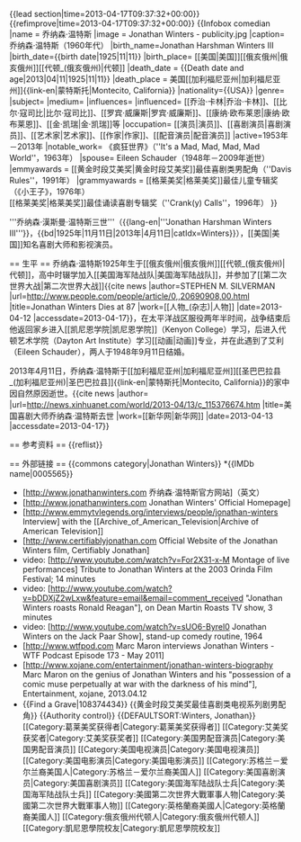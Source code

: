 {{lead section|time=2013-04-17T09:37:32+00:00}}
{{refimprove|time=2013-04-17T09:37:32+00:00}}
{{Infobox comedian
|name          = 乔纳森·温特斯
|image = Jonathan Winters - publicity.jpg 
|caption= 乔纳森·温特斯（1960年代）
|birth_name=Jonathan Harshman Winters III
|birth_date={{birth date|1925|11|11}}
|birth_place= [[美国|美国]][[俄亥俄州|俄亥俄州]][[代顿_(俄亥俄州)|代顿]]
|death_date    = {{Death date and age|2013|04|11|1925|11|11}}
|death_place   = 美国[[加利福尼亚州|加利福尼亚州]]{{link-en|蒙特斯托|Montecito, California}}
|nationality={{USA}}
|genre=
|subject=
|medium=
|influences=
|influenced= [[乔治·卡林|乔治·卡林]]、[[比尔·寇司比|比尔·寇司比]]、[[罗宾·威廉斯|罗宾·威廉斯]]、[[康纳·欧布莱恩|康纳·欧布莱恩]]、[[金·凯瑞|金·凯瑞]]等
|occupation= [[演员|演员]]、[[喜剧演员|喜剧演员]]、[[艺术家|艺术家]]、[[作家|作家]]、[[配音演员|配音演员]]
|active=1953年－2013年
|notable_work= 《疯狂世界》（''It's a Mad, Mad, Mad, Mad World''，1963年）
|spouse= Eileen Schauder（1948年－2009年逝世）
|emmyawards = [[黄金时段艾美奖|黄金时段艾美奖]]最佳喜剧类男配角（''Davis Rules''，1991年）
|grammyawards = [[格莱美奖|格莱美奖]]最佳儿童专辑奖（《小王子》，1976年）<br>[[格莱美奖|格莱美奖]]最佳诵读喜剧专辑奖（''Crank(y) Calls''，1996年）
}}

'''乔纳森·漢斯曼·温特斯三世'''（{{lang-en|'''Jonathan Harshman Winters III'''}}，{{bd|1925年|11月11日|2013年|4月11日|catIdx=Winters}}），[[美国|美国]]知名喜剧大师和影视演员。

== 生平 ==
乔纳森·温特斯1925年生于[[俄亥俄州|俄亥俄州]][[代顿_(俄亥俄州)|代顿]]，高中时辍学加入[[美国海军陆战队|美国海军陆战队]]，并参加了[[第二次世界大战|第二次世界大战]]<ref>{{cite news |author=STEPHEN M. SILVERMAN |url=http://www.people.com/people/article/0,,20690908,00.html |title=Jonathan Winters Dies at 87 |work=[[人物_(杂志)|人物]] |date=2013-04-12 |accessdate=2013-04-17}}</ref>，在太平洋战区服役两年半时间，战争结束后他返回家乡进入[[凯尼恩学院|凯尼恩学院]]（Kenyon College）学习，后进入代顿艺术学院（Dayton Art Institute）学习[[动画|动画]]专业，并在此遇到了艾利（Eileen Schauder），两人于1948年9月11日结婚。

2013年4月11日，乔纳森·温特斯于[[加利福尼亚州|加利福尼亚州]][[圣巴巴拉县_(加利福尼亚州)|圣巴巴拉县]]{{link-en|蒙特斯托|Montecito, California}}的家中因自然原因逝世。<ref>{{cite news |author= |url=http://news.xinhuanet.com/world/2013-04/13/c_115376674.htm |title=美国喜剧大师乔纳森·温特斯去世 |work=[[新华网|新华网]] |date=2013-04-13 |accessdate=2013-04-17}}</ref>

== 参考资料 ==
{{reflist}}

== 外部链接 ==
{{commons category|Jonathan Winters}}
*{{IMDb name|0005565}}
* [http://www.jonathanwinters.com 乔纳森·温特斯官方网站]（英文）
* [http://www.jonathanwinters.com Jonathan Winters' Official Homepage]
* [http://www.emmytvlegends.org/interviews/people/jonathan-winters Interview] with the [[Archive_of_American_Television|Archive of American Television]]
* [http://www.certifiablyjonathan.com Official Website of the Jonathan Winters film, Certifiably Jonathan]
* video: [http://www.youtube.com/watch?v=For2X31-x-M Montage of live performances] Tribute to Jonathan Winters at the 2003 Orinda Film Festival; 14 minutes
* video: [http://www.youtube.com/watch?v=bDDXjZ2wLxw&feature=email&email=comment_received  "Jonathan Winters roasts Ronald Reagan"], on Dean Martin Roasts TV show, 3 minutes
* video: [http://www.youtube.com/watch?v=sUO6-Byrel0 Jonathan Winters on the Jack Paar Show], stand-up comedy routine, 1964
* [http://www.wtfpod.com Marc Maron interviews Jonathan Winters - WTF Podcast Episode 173 - May 2011]
* [http://www.xojane.com/entertainment/jonathan-winters-biography Marc Maron on the genius of Jonathan Winters and his "possession of a comic muse perpetually at war with the darkness of his mind"], Entertainment, xojane, 2013.04.12 
* {{Find a Grave|108374434}}
{{黄金时段艾美奖最佳喜剧类电视系列剧男配角}}
{{Authority control}}
{{DEFAULTSORT:Winters, Jonathan}}
[[Category:葛莱美奖获得者|Category:葛莱美奖获得者]]
[[Category:艾美奖获奖者|Category:艾美奖获奖者]]
[[Category:美国男配音演员|Category:美国男配音演员]]
[[Category:美国电视演员|Category:美国电视演员]]
[[Category:美国电影演员|Category:美国电影演员]]
[[Category:苏格兰－爱尔兰裔美国人|Category:苏格兰－爱尔兰裔美国人]]
[[Category:美国喜剧演员|Category:美国喜剧演员]]
[[Category:美国海军陆战队士兵|Category:美国海军陆战队士兵]]
[[Category:美國第二次世界大戰軍事人物|Category:美國第二次世界大戰軍事人物]]
[[Category:英格蘭裔美國人|Category:英格蘭裔美國人]]
[[Category:俄亥俄州代顿人|Category:俄亥俄州代顿人]]
[[Category:凱尼恩學院校友|Category:凱尼恩學院校友]]